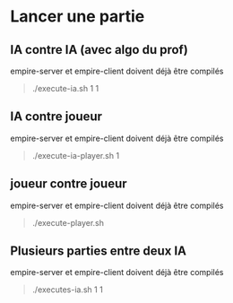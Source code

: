 # Lancer une partie

## IA contre IA (avec algo du prof)

empire-server et empire-client doivent déjà être compilés

>./execute-ia.sh 1 1

## IA contre joueur

empire-server et empire-client doivent déjà être compilés

>./execute-ia-player.sh 1

## joueur contre joueur

empire-server et empire-client doivent déjà être compilés

>./execute-player.sh

## Plusieurs parties entre deux IA

empire-server et empire-client doivent déjà être compilés

>./executes-ia.sh 1 1
